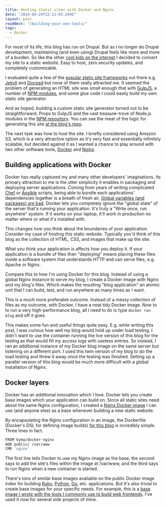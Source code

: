```yaml
---
title: Hosting static sites with Docker and Nginx
date: "2014-04-24T22:12:03.284Z"
layout: post
readNext: "/building-your-own-tools/"
tags:
  - Docker
---
```


For most of its life, this blog has run on Drupal. But as I no longer do Drupal
development, maintaining (and even using) Drupal feels like more and more of a burden.
So like the other [cool kids on the internet](https://twitter.com/paulg/status/402205795552489472)
I decided to convert my site to a static website. Easy to host, zero security updates, and completely customizable.

I evaluated quite a few of the [popular static site frameworks](http://staticgen.com/) out there e.g.
[Jekyll](http://jekyllrb.com/) and [Docpad](http://docpad.org/) but none of them
really attracted me. It seemed the problem of generating an HTML site was small enough
that with [GulpJS](http://gulpjs.com), a number of [NPM modules](https://github.com/KyleAMathews/blog/blob/master/package.json),
and some glue code I could easily build my own static site generator.

And as hoped, building a custom static site generator turned out to be straightforward.
Props to GulpJS and the vast treasure-trove of Node.js modules in the [NPM repository](https://www.npmjs.org/).
You can see the meat of the logic for generating this site [at the blog's repo](https://github.com/KyleAMathews/blog/blob/master/gulpfile.coffee#L23-L78).

The next task was how to host the site. I briefly considered using Amazon S3, which is
a very attractive option as it's very fast and essentially infinitely scalable, but decided against
it as I wanted a chance to play around with two other software tools, [Docker](http://docker.io) and [Nginx](http://nginx.org/).

## Building applications with Docker

Docker has really captured my and many other developers' imaginations. Its primary
attraction to me is the utter simplicity it enables in packaging and deploying server applications.
Coming from years of writing complicated [Chef](http://www.getchef.com/) or [Ansible](http://www.ansible.com/home)
scripts, being able to bundle each applications' dependencies together is a breath of
fresh air. [Global variables (and packages) are bad](http://c2.com/cgi/wiki?GlobalVariablesAreBad).
Docker lets you completely ignore the "global state" of the server that's running
your application. It's truly a "Write once, run anywhere" system. If it works on
your laptop, it'll work in production no matter where or what it's installed with.

This changes how you think about the boundaries of your application.
Consider my case of hosting this static website. Typically you'd think of this blog
as the collection of HTML, CSS, and images that make up the site.

What you think your application is affects how you deploy it. If your application is a bundle of files then
"deploying" means placing these files inside a software system that understands HTTP and can serve files, e.g. Apache or Nginx.

Compare this to how I'm using Docker for this blog. Instead of using a global Nginx instance
to serve my blog, I create a Docker image with Nginx *and* my blog's files. Which makes the resulting "blog application"
an atomic unit that I can build, test, and run anywhere as many times as I want.

This is a much more preferable outcome. Instead of a messy collection of files as my outcome,
with Docker, I have a neat tidy Docker image. Now to to run a very high-performance blog, all I
need to do is type `docker run blog` and off it goes.

This makes some fun and useful things quite easy. E.g. while writing this post, I was curious how well
my blog would hold up under load testing. I didn't want to use the container running the live
version of this blog for the testing as that would fill my access logs with useless entries.
So instead, I ran an additional instance of my Docker blog image on the
same server but listening on a different port. I used this twin
version of my blog to do the load testing and threw it away once the testing was finished. Setting up
a parallel version of this blog would be much more difficult with a global installation of Nginx.

## Docker layers

Docker has an additional innovation which I love. Docker lets you create base images
which your application can build on. Since all static sites need about the same Nginx configuration,
I created a [Nginx Docker image](https://github.com/KyleAMathews/docker-nginx)
I can use (and anyone else) as a base whenever building a new static website.

By encapsulating the Nginx configuration in an image, the Dockerfile (Docker's DSL
for defining image builds) [for this blog](https://github.com/KyleAMathews/blog/blob/master/Dockerfile) is incredibly simple. Three lines in fact.

````bash
FROM kyma/docker-nginx
ADD public/ /var/www
CMD 'nginx'
````

The first line tells Docker to use my Nginx image as the base, the second says to add
the site's files within the image at /var/www, and the third says to run Nginx when
a new container is started.

There's tons of similar base images available on the public Docker image index for building [Ruby](https://index.docker.io/search?q=ruby),
[Python](https://index.docker.io/search?q=python), [Go](https://index.docker.io/search?q=go), etc. applications.
But it's also trivial to create base images for your specific needs. For example, this is
a [base image I wrote with the tools I commonly use to build web frontends](https://github.com/KyleAMathews/docker-nodejs-base/blob/master/Dockerfile).
I've used it now for several side projects of mine.
